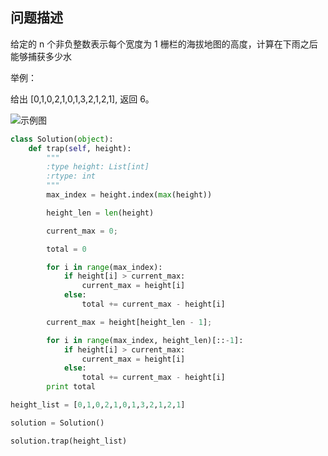 ## 问题描述
给定的 n 个非负整数表示每个宽度为 1 栅栏的海拔地图的高度，计算在下雨之后能够捕获多少水

举例：

给出 [0,1,0,2,1,0,1,3,2,1,2,1], 返回 6。

![示例图](http://www.leetcode.com/static/images/problemset/rainwatertrap.png)

```python
class Solution(object):
    def trap(self, height):
        """
        :type height: List[int]
        :rtype: int
        """
        max_index = height.index(max(height))

        height_len = len(height)

        current_max = 0;

        total = 0

        for i in range(max_index):
            if height[i] > current_max:
                current_max = height[i]
            else:
                total += current_max - height[i]

        current_max = height[height_len - 1];

        for i in range(max_index, height_len)[::-1]:
            if height[i] > current_max:
                current_max = height[i]
            else:
                total += current_max - height[i]
        print total

height_list = [0,1,0,2,1,0,1,3,2,1,2,1]

solution = Solution()

solution.trap(height_list)
```
